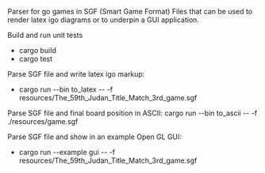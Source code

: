 Parser for go games in SGF  (Smart Game Format) Files
that can be used to render latex igo diagrams or to underpin a GUI application.

Build and run unit tests
- cargo build
- cargo test


Parse SGF file and write latex igo markup:
- cargo run --bin to_latex -- -f resources/The_59th_Judan_Title_Match_3rd_game.sgf

Parse SGF file and final board position in ASCII:
  cargo run --bin to_ascii -- -f ./resources/game.sgf


Parse SGF file and show in an example Open GL GUI:
- cargo run --example gui -- -f resources/The_59th_Judan_Title_Match_3rd_game.sgf
